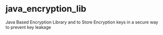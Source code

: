 # java_encryption_lib
Java Based Encryption Library and to Store Encryption keys in a secure way to prevent key leakage
